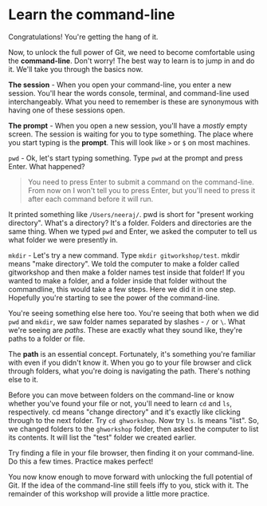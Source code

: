 # Learn the command-line

Congratulations! You're getting the hang of it.

Now, to unlock the full power of Git, we need to become comfortable using the **command-line**. Don't worry! The best way to learn is to jump in and do it. We'll take you through the basics now.

**The session** - When you open your command-line, you enter a new session. You'll hear the words console, terminal, and command-line used interchangeably. What you need to remember is these are synonymous with having one of these sessions open.

**The prompt** - When you open a new session, you'll have a *mostly* empty screen. The session is waiting for you to type something. The place where you start typing is the **prompt**. This will look like `>` or `$` on most machines.

`pwd` - Ok, let's start typing something. Type `pwd` at the prompt and press Enter.  What happened? 

>You need to press Enter to submit a command on the command-line. From now on I won't tell you to press Enter, but you'll need to press it after each command before it will run.

It printed something like `/Users/neeraj/`. pwd is short for "present working directory". What's a directory? It's a folder. Folders and directories are the same thing. When we typed `pwd` and Enter, we asked the computer to tell us what folder we were presently in. 

`mkdir` - Let's try a new command. Type `mkdir gitworkshop/test`. mkdir means "make directory". We told the computer to make a folder called gitworkshop and then make a folder names test inside that folder! If you wanted to make a folder, and a folder inside that folder without the commandline, this would take a few steps. Here we did it in one step. Hopefully you're starting to see the power of the command-line.

You're seeing something else here too. You're seeing that both when we did `pwd` and `mkdir`, we saw folder names separated by slashes - `/` or `\`. What we're seeing are *paths*. These are exactly what they sound like, they're paths to a folder or file. 

The **path** is an essential concept. Fortunately, it's something you're familiar with even if you didn't know it. When you go to your file browser and click through folders, what you're doing is navigating the path. There's nothing else to it. 

Before you can move between folders on the command-line or know whether you've found your file or not, you'll need to learn `cd` and `ls`, respectively. cd means "change directory" and it's exactly like clicking through to the next folder. Try `cd ghworkshop`. Now try `ls`. ls means "list". So, we changed folders to the `ghworkshop` folder, then asked the computer to list its contents. It will list the "test" folder we created earlier.

Try finding a file in your file browser, then finding it on your command-line. Do this a few times. Practice makes perfect!

You now know enough to move forward with unlocking the full potential of Git. If the idea of the command-line still feels iffy to you, stick with it. The remainder of this workshop will provide a little more practice.



